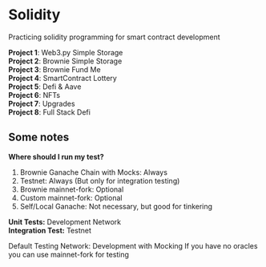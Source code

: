 # Solidity

Practicing solidity programming for smart contract development

<strong>Project 1</strong>: Web3.py Simple Storage </br>
<strong>Project 2</strong>: Brownie Simple Storage </br>
<strong>Project 3</strong>: Brownie Fund Me </br>
<strong>Project 4</strong>: SmartContract Lottery </br>
<strong>Project 5</strong>: Defi & Aave </br>
<strong>Project 6</strong>: NFTs </br>
<strong>Project 7</strong>: Upgrades </br>
<strong>Project 8</strong>: Full Stack Defi </br>

## Some notes

<strong>Where should I run my test?</strong>

<ol>
  <li>Brownie Ganache Chain with Mocks: Always</li>
  <li>Testnet: Always (But only for integration testing)</li>
  <li>Brownie mainnet-fork: Optional</li>
  <li>Custom mainnet-fork: Optional</li>
  <li>Self/Local Ganache: Not necessary, but good for tinkering</li>
</ol>

<strong>Unit Tests:</strong> Development Network</br>
<strong>Integration Test:</strong> Testnet

Default Testing Network: Development with Mocking
If you have no oracles you can use mainnet-fork for testing
